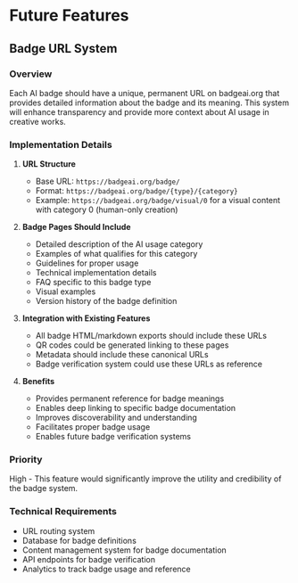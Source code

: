 # Future Features

## Badge URL System

### Overview

Each AI badge should have a unique, permanent URL on badgeai.org that provides detailed information about the badge and its meaning. This system will enhance transparency and provide more context about AI usage in creative works.

### Implementation Details

1. **URL Structure**

   - Base URL: `https://badgeai.org/badge/`
   - Format: `https://badgeai.org/badge/{type}/{category}`
   - Example: `https://badgeai.org/badge/visual/0` for a visual content with category 0 (human-only creation)

2. **Badge Pages Should Include**

   - Detailed description of the AI usage category
   - Examples of what qualifies for this category
   - Guidelines for proper usage
   - Technical implementation details
   - FAQ specific to this badge type
   - Visual examples
   - Version history of the badge definition

3. **Integration with Existing Features**

   - All badge HTML/markdown exports should include these URLs
   - QR codes could be generated linking to these pages
   - Metadata should include these canonical URLs
   - Badge verification system could use these URLs as reference

4. **Benefits**
   - Provides permanent reference for badge meanings
   - Enables deep linking to specific badge documentation
   - Improves discoverability and understanding
   - Facilitates proper badge usage
   - Enables future badge verification systems

### Priority

High - This feature would significantly improve the utility and credibility of the badge system.

### Technical Requirements

- URL routing system
- Database for badge definitions
- Content management system for badge documentation
- API endpoints for badge verification
- Analytics to track badge usage and reference
